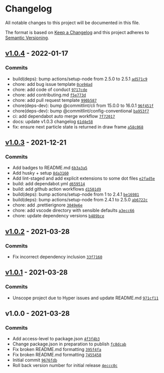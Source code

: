 # Changelog

All notable changes to this project will be documented in this file.

The format is based on [Keep a Changelog](https://keepachangelog.com/en/1.0.0/)
and this project adheres to [Semantic Versioning](https://semver.org/spec/v2.0.0.html).

## [v1.0.4](https://github.com/eels/hyper-unlimited-power/compare/v1.0.3...v1.0.4) - 2022-01-17

### Commits

- build(deps): bump actions/setup-node from 2.5.0 to 2.5.1 [`ad571c9`](https://github.com/eels/hyper-unlimited-power/commit/ad571c9c5e7b19dcd63af93e9dafabc7429f255a)
- chore: add bug issue template [`0ce94ad`](https://github.com/eels/hyper-unlimited-power/commit/0ce94ad532ba844f28d444118ab93cc3b59e15cc)
- chore: add code of conduct [`9717cde`](https://github.com/eels/hyper-unlimited-power/commit/9717cde04b23d73297574da177d851cc2032a777)
- chore: add contributing.md [`f5e773d`](https://github.com/eels/hyper-unlimited-power/commit/f5e773d77ba365cfcee923358700f911c64003a6)
- chore: add pull request template [`990b587`](https://github.com/eels/hyper-unlimited-power/commit/990b587d185de93c82ebf5a27eb6e97319f341e6)
- chore(deps-dev): bump @commitlint/cli from 15.0.0 to 16.0.1 [`96f451f`](https://github.com/eels/hyper-unlimited-power/commit/96f451fef0d4d3ef1d88d6c7abfa9e58da94b52b)
- chore(deps-dev): bump @commitlint/config-conventional [`ba953f7`](https://github.com/eels/hyper-unlimited-power/commit/ba953f749b8b8545a88b36915cd06d24bff4291a)
- ci: add dependabot auto merge workflow [`7f72017`](https://github.com/eels/hyper-unlimited-power/commit/7f720179da96cb4aa2fe228b3a5b1b0b63b3d508)
- docs: update v1.0.3 changelog [`61d4e58`](https://github.com/eels/hyper-unlimited-power/commit/61d4e5878084fcb69dbe5ddb495a7dbae2f07321)
- fix: ensure next particle state is returned in draw frame [`a58c068`](https://github.com/eels/hyper-unlimited-power/commit/a58c06823f94a3ca57628e465eaecb0b549e30ee)

## [v1.0.3](https://github.com/eels/hyper-unlimited-power/compare/v1.0.2...v1.0.3) - 2021-12-21

### Commits

- Add badges to README.md [`6b3a3a5`](https://github.com/eels/hyper-unlimited-power/commit/6b3a3a54f9896970abd7421e8557ab3cd75726de)
- Add husky + setup [`8da3160`](https://github.com/eels/hyper-unlimited-power/commit/8da316064b5d82dc18ab65ba3c2a087580862764)
- Add lint-staged and add explicit extensions to some dot files [`e2fad5e`](https://github.com/eels/hyper-unlimited-power/commit/e2fad5e3f0d59e50d55cedec0833171187645c25)
- build: add dependabot.yml [`d659514`](https://github.com/eels/hyper-unlimited-power/commit/d6595149e5b17602a28ac544a0a055efd82c17c5)
- build: add github action workflows [`d1501d9`](https://github.com/eels/hyper-unlimited-power/commit/d1501d96e80e7084b5d71dc4bb485dfefa49ee76)
- build(deps): bump actions/setup-node from 1 to 2.4.1 [`be16981`](https://github.com/eels/hyper-unlimited-power/commit/be16981e10b39d76056cc001803a9246ea3b643d)
- build(deps): bump actions/setup-node from 2.4.1 to 2.5.0 [`ab6722c`](https://github.com/eels/hyper-unlimited-power/commit/ab6722cc890808dd7d00401e58e1fc7849718222)
- chore: add .prettierignore [`3049e6e`](https://github.com/eels/hyper-unlimited-power/commit/3049e6e256bdcc0fa082f8662960ac84ec1fc469)
- chore: add vscode directory with sensible defaults [`a3ecc66`](https://github.com/eels/hyper-unlimited-power/commit/a3ecc6650dba71deeb7bbb87951d4985ece4039c)
- chore: update dependency versions [`b489bce`](https://github.com/eels/hyper-unlimited-power/commit/b489bce52b37505d931cf003281cc88d52322e80)

## [v1.0.2](https://github.com/eels/hyper-unlimited-power/compare/v1.0.1...v1.0.2) - 2021-03-28

### Commits

- Fix incorrect dependency inclusion [`33f7160`](https://github.com/eels/hyper-unlimited-power/commit/33f71604f6a995bdd05045a9c66af2378e1fefe9)

## [v1.0.1](https://github.com/eels/hyper-unlimited-power/compare/v1.0.0...v1.0.1) - 2021-03-28

### Commits

- Unscope project due to Hyper issues and update README.md [`971cf11`](https://github.com/eels/hyper-unlimited-power/commit/971cf11e542c54b861b6c36784384a6779b6cd06)

## v1.0.0 - 2021-03-28

### Commits

- Add access-level to package.json [`4f3f4b3`](https://github.com/eels/hyper-unlimited-power/commit/4f3f4b399c0047dca2533203db7cc40ddbcf3d2e)
- Change package.json in preparation to publish [`fc8dcab`](https://github.com/eels/hyper-unlimited-power/commit/fc8dcab50a5e29cfe18c0a4573d4d9cf48690106)
- Fix broken README.md formatting [`395f4fa`](https://github.com/eels/hyper-unlimited-power/commit/395f4faab739435cc2b450526da67b4ae26cd91d)
- Fix broken README.md formatting [`7455458`](https://github.com/eels/hyper-unlimited-power/commit/7455458fcb3bd9272f1bc88d02a8aa66d8de9cef)
- Initial commit [`9676fdb`](https://github.com/eels/hyper-unlimited-power/commit/9676fdb9855addfd6c9f797da461c700f829dcb9)
- Roll back version number for initial release [`4eccc0c`](https://github.com/eels/hyper-unlimited-power/commit/4eccc0c052edac8e8ca7319616bbd41737366fcb)
